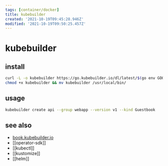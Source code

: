 ```yaml
---
tags: [container/docker]
title: kubebuilder
created: '2021-10-19T09:45:28.946Z'
modified: '2021-10-19T09:50:25.457Z'
---
```


# kubebuilder

>

## install

```sh
curl -L -o kubebuilder https://go.kubebuilder.io/dl/latest/$(go env GOOS)/$(go env GOARCH)
chmod +x kubebuilder && mv kubebuilder /usr/local/bin/
```

## usage

```sh
kubebuilder create api --group webapp --version v1 --kind Guestbook
```

## see also

- [book.kubebuilder.io](https://book.kubebuilder.io/)
- [[operator-sdk]]
- [[kubectl]]
- [[kustomize]]
- [[helm]]
